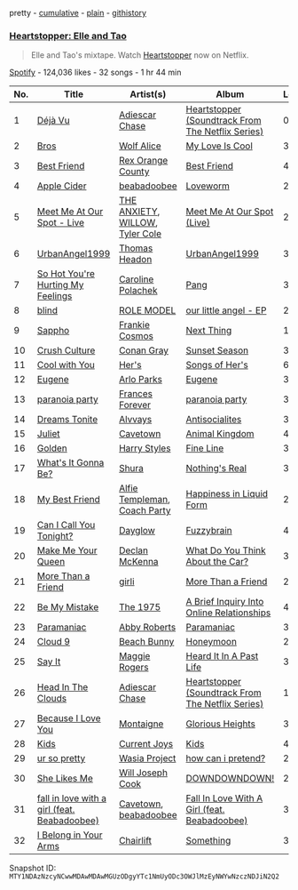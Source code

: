pretty - [cumulative](/playlists/cumulative/37i9dQZF1DWWKWmC5fAz6a.md) - [plain](/playlists/plain/37i9dQZF1DWWKWmC5fAz6a) - [githistory](https://github.githistory.xyz/mackorone/spotify-playlist-archive/blob/main/playlists/plain/37i9dQZF1DWWKWmC5fAz6a)

### [Heartstopper: Elle and Tao](https://open.spotify.com/playlist/37i9dQZF1DWWKWmC5fAz6a)

> Elle and Tao's mixtape\. Watch <a href="https://open.spotify.com/playlist/37i9dQZF1DX5KARSfd7WcM?si=990a337ebd6d4033">Heartstopper</a> now on Netflix.

[Spotify](https://open.spotify.com/user/spotify) - 124,036 likes - 32 songs - 1 hr 44 min

| No. | Title | Artist(s) | Album | Length |
|---|---|---|---|---|
| 1 | [Déjà Vu](https://open.spotify.com/track/5vaQ0fdW1o39wGP43osjJO) | [Adiescar Chase](https://open.spotify.com/artist/1oI96ZlUXDKA3KCVPJRVYk) | [Heartstopper \(Soundtrack From The Netflix Series\)](https://open.spotify.com/album/37pRjW4teJk77oZbglQuJx) | 0:57 |
| 2 | [Bros](https://open.spotify.com/track/6NunWZuZ6g9KipJ9Q5Vck7) | [Wolf Alice](https://open.spotify.com/artist/3btzEQD6sugImIHPMRgkwV) | [My Love Is Cool](https://open.spotify.com/album/6bRsXeFIUgPfYLZNprki2h) | 3:44 |
| 3 | [Best Friend](https://open.spotify.com/track/3rPtS4nfpy7PsARctAWpzd) | [Rex Orange County](https://open.spotify.com/artist/7pbDxGE6nQSZVfiFdq9lOL) | [Best Friend](https://open.spotify.com/album/7nLg6Pwut1eqXoK51ZjVFW) | 4:22 |
| 4 | [Apple Cider](https://open.spotify.com/track/5xA5MggKc3aQxuOzNzPUWB) | [beabadoobee](https://open.spotify.com/artist/35l9BRT7MXmM8bv2WDQiyB) | [Loveworm](https://open.spotify.com/album/475CNcvlqtRpaXjTcn4hCP) | 2:58 |
| 5 | [Meet Me At Our Spot \- Live](https://open.spotify.com/track/3BrWLBC4WYx393yRUOlTih) | [THE ANXIETY](https://open.spotify.com/artist/64H8UqGLbJFHwKtGxiV8OP), [WILLOW](https://open.spotify.com/artist/3rWZHrfrsPBxVy692yAIxF), [Tyler Cole](https://open.spotify.com/artist/1xoxekeb8jUVHKJB7m6bfg) | [Meet Me At Our Spot \(Live\)](https://open.spotify.com/album/7x5oZf6cKUstjslCxLsKkT) | 2:27 |
| 6 | [UrbanAngel1999](https://open.spotify.com/track/0sDsJ3HMMzrelKD11WARqc) | [Thomas Headon](https://open.spotify.com/artist/0dn62y7ayEAxcIcMcBWXIE) | [UrbanAngel1999](https://open.spotify.com/album/5axdYpfOE0FnDMPlhxyqXQ) | 3:10 |
| 7 | [So Hot You're Hurting My Feelings](https://open.spotify.com/track/5B6Kjha6RRIMWGN7zGsAaT) | [Caroline Polachek](https://open.spotify.com/artist/4Ge8xMJNwt6EEXOzVXju9a) | [Pang](https://open.spotify.com/album/4ClyeVlAKJJViIyfVW0yQD) | 3:03 |
| 8 | [blind](https://open.spotify.com/track/0NuWgxEp51CutD2pJoF4OM) | [ROLE MODEL](https://open.spotify.com/artist/1dy5WNgIKQU6ezkpZs4y8z) | [our little angel \- EP](https://open.spotify.com/album/6RIPoDTAV7hnyBAM5xrKVV) | 2:33 |
| 9 | [Sappho](https://open.spotify.com/track/5DIGt883aHs3KqWSziy4gR) | [Frankie Cosmos](https://open.spotify.com/artist/0x4xCoWaOFd3WsKarzaxnW) | [Next Thing](https://open.spotify.com/album/0vhRTvVCv9O5orRMgFjxT1) | 1:52 |
| 10 | [Crush Culture](https://open.spotify.com/track/2sHwSBNDZN2yjCtgwStYt1) | [Conan Gray](https://open.spotify.com/artist/4Uc8Dsxct0oMqx0P6i60ea) | [Sunset Season](https://open.spotify.com/album/16pubXUlqRziVWRsT6lLNz) | 3:24 |
| 11 | [Cool with You](https://open.spotify.com/track/5wv2XK6ms7KBBVDD1cOwlx) | [Her's](https://open.spotify.com/artist/77mJc3M7ZT5oOVM7gNdXim) | [Songs of Her's](https://open.spotify.com/album/03gwRG5IvkStFnjPmgjElw) | 6:15 |
| 12 | [Eugene](https://open.spotify.com/track/4S6PolgPZ5OLph314ww8Fg) | [Arlo Parks](https://open.spotify.com/artist/4kIwETcbpuFgRukE8o7Opx) | [Eugene](https://open.spotify.com/album/7FJKoKn7zy2OET6KtiJJp7) | 3:41 |
| 13 | [paranoia party](https://open.spotify.com/track/29ptwsAFxPgzqMqyAu1OuK) | [Frances Forever](https://open.spotify.com/artist/5uuqghaOBgtv92jDyDveQl) | [paranoia party](https://open.spotify.com/album/5kmn5lkE9iXZTcObGqtWam) | 3:05 |
| 14 | [Dreams Tonite](https://open.spotify.com/track/6TcxxINfeaBEQ35sHMldTD) | [Alvvays](https://open.spotify.com/artist/3kzwYV3OCB010YfXMF0Avt) | [Antisocialites](https://open.spotify.com/album/2Yy84EeclNVwFDem6yIB2s) | 3:16 |
| 15 | [Juliet](https://open.spotify.com/track/45ROR8UMn60YEVQnDy0uVF) | [Cavetown](https://open.spotify.com/artist/2hR4h1Cao2ueuI7Cx9c7V8) | [Animal Kingdom](https://open.spotify.com/album/40MJoESOQ4BDr5Y6jY7cFa) | 4:38 |
| 16 | [Golden](https://open.spotify.com/track/45S5WTQEGOB1VHr1Q4FuPl) | [Harry Styles](https://open.spotify.com/artist/6KImCVD70vtIoJWnq6nGn3) | [Fine Line](https://open.spotify.com/album/7xV2TzoaVc0ycW7fwBwAml) | 3:28 |
| 17 | [What's It Gonna Be?](https://open.spotify.com/track/1Jb8fejyUddXtl2JKAEFmQ) | [Shura](https://open.spotify.com/artist/1qpR5mURxk3d8f6mww6uKT) | [Nothing's Real](https://open.spotify.com/album/2igeHhP9UZ7ko10H1K0DbP) | 3:34 |
| 18 | [My Best Friend](https://open.spotify.com/track/7q893CNDWAkTCtzxM5xdO8) | [Alfie Templeman](https://open.spotify.com/artist/6QzMY3tnu0m56eKUnr4uCF), [Coach Party](https://open.spotify.com/artist/4trP4C2bZ0TqMUxw0tLRAZ) | [Happiness in Liquid Form](https://open.spotify.com/album/4ljntV811kHlKHhtIctvcG) | 2:37 |
| 19 | [Can I Call You Tonight?](https://open.spotify.com/track/61OJxhoY3Ix50rYVKo8zRK) | [Dayglow](https://open.spotify.com/artist/6eJa3zG1QZLRB3xgRuyxbm) | [Fuzzybrain](https://open.spotify.com/album/7GYzQIMfdDWo2XC4BDLHPk) | 4:38 |
| 20 | [Make Me Your Queen](https://open.spotify.com/track/5QJuMhGWTUB4t9BqR7ndL3) | [Declan McKenna](https://open.spotify.com/artist/2D4FOOOtWycb3Aw9nY5n3c) | [What Do You Think About the Car?](https://open.spotify.com/album/3HJiLDJgWA9Z0MvCxlzHYQ) | 3:41 |
| 21 | [More Than a Friend](https://open.spotify.com/track/5TIyFlLF0EfYOUZH1TYxBq) | [girli](https://open.spotify.com/artist/4XX9YjNQrHTZfZz3DCX6DP) | [More Than a Friend](https://open.spotify.com/album/5Gim9raGhoYvmx2bD31vJe) | 2:55 |
| 22 | [Be My Mistake](https://open.spotify.com/track/18UsAG7SfOQ5sxJEdjAMH0) | [The 1975](https://open.spotify.com/artist/3mIj9lX2MWuHmhNCA7LSCW) | [A Brief Inquiry Into Online Relationships](https://open.spotify.com/album/6PWXKiakqhI17mTYM4y6oY) | 4:16 |
| 23 | [Paramaniac](https://open.spotify.com/track/6bO7GeKYXEvOEDi9O3zMOC) | [Abby Roberts](https://open.spotify.com/artist/11260Smss09lExMicvRPeO) | [Paramaniac](https://open.spotify.com/album/3ol4KhcloRgpuQaA9B9rW3) | 3:00 |
| 24 | [Cloud 9](https://open.spotify.com/track/6vFsBXYczYsP0H3lgunZOm) | [Beach Bunny](https://open.spotify.com/artist/2vnB6tuQMaQpORiRdvXF9H) | [Honeymoon](https://open.spotify.com/album/6QZyKchQivUBTSMcoBmlPa) | 2:27 |
| 25 | [Say It](https://open.spotify.com/track/6PyZGb1rB7oLKCICWTmGYa) | [Maggie Rogers](https://open.spotify.com/artist/4NZvixzsSefsNiIqXn0NDe) | [Heard It In A Past Life](https://open.spotify.com/album/5AHWNPo3gllDmixgAoFru4) | 3:40 |
| 26 | [Head In The Clouds](https://open.spotify.com/track/3uaW8TR5dvn4iripeYPw5t) | [Adiescar Chase](https://open.spotify.com/artist/1oI96ZlUXDKA3KCVPJRVYk) | [Heartstopper \(Soundtrack From The Netflix Series\)](https://open.spotify.com/album/37pRjW4teJk77oZbglQuJx) | 1:00 |
| 27 | [Because I Love You](https://open.spotify.com/track/6PLazKHpb8YMtGh1J2C5qe) | [Montaigne](https://open.spotify.com/artist/1ZcnsSFqWusWlRK01vKE6b) | [Glorious Heights](https://open.spotify.com/album/6CRLOlHtioVtK0Q3oIBJpI) | 3:37 |
| 28 | [Kids](https://open.spotify.com/track/3pyyGVqWvRMq43qtJBzxe0) | [Current Joys](https://open.spotify.com/artist/0m5FakHKCQdA7UN0PIzMcL) | [Kids](https://open.spotify.com/album/39OIkrUzvzzCkwhXh9Rdeg) | 4:29 |
| 29 | [ur so pretty](https://open.spotify.com/track/0MIiqne6YsbsDz4z9MGA2K) | [Wasia Project](https://open.spotify.com/artist/7poQNrOwZoUcoqihg4Xex0) | [how can i pretend?](https://open.spotify.com/album/2MLGMYV56ySz3AZShc92L1) | 2:12 |
| 30 | [She Likes Me](https://open.spotify.com/track/0Hz2naBG1RX3ihb69nQFwX) | [Will Joseph Cook](https://open.spotify.com/artist/3YO2a6i2cfdFbgxk2HDfPe) | [DOWNDOWNDOWN!](https://open.spotify.com/album/02RCWbHS4y3GBRqDv4OHZd) | 2:38 |
| 31 | [fall in love with a girl \(feat\. Beabadoobee\)](https://open.spotify.com/track/0rH1Y0mcALJgAq8EKF2Zwt) | [Cavetown](https://open.spotify.com/artist/2hR4h1Cao2ueuI7Cx9c7V8), [beabadoobee](https://open.spotify.com/artist/35l9BRT7MXmM8bv2WDQiyB) | [Fall In Love With A Girl \(feat\. Beabadoobee\)](https://open.spotify.com/album/18czgkFPCbEyxqTGt3dBQ1) | 3:10 |
| 32 | [I Belong in Your Arms](https://open.spotify.com/track/0aqRkWPAL9BGCvvdSiXaE9) | [Chairlift](https://open.spotify.com/artist/7hAolICGSgXJuM6DUpK5rp) | [Something](https://open.spotify.com/album/4nYzn3xOXQsltWZ5AIQns7) | 3:27 |

Snapshot ID: `MTY1NDAzNzcyNCwwMDAwMDAwMGUzODgyYTc1NmUyODc3OWJlMzEyNWYwNzczNDJiN2Q2`
